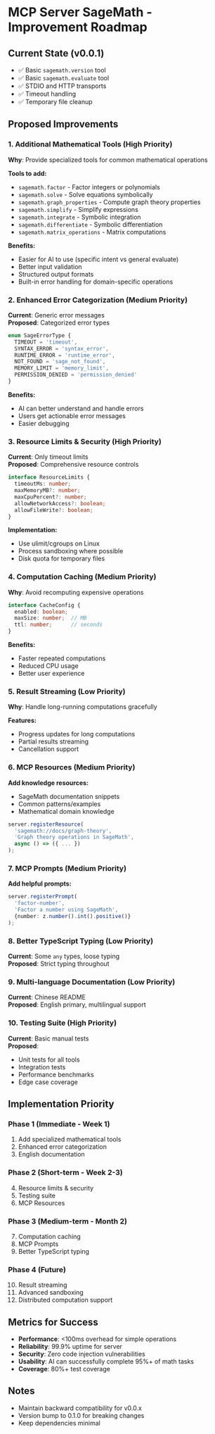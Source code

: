 # MCP Server SageMath - Improvement Roadmap

## Current State (v0.0.1)
- ✅ Basic `sagemath.version` tool
- ✅ Basic `sagemath.evaluate` tool  
- ✅ STDIO and HTTP transports
- ✅ Timeout handling
- ✅ Temporary file cleanup

## Proposed Improvements

### 1. Additional Mathematical Tools (High Priority)
**Why**: Provide specialized tools for common mathematical operations

**Tools to add:**
- `sagemath.factor` - Factor integers or polynomials
- `sagemath.solve` - Solve equations symbolically
- `sagemath.graph_properties` - Compute graph theory properties
- `sagemath.simplify` - Simplify expressions
- `sagemath.integrate` - Symbolic integration
- `sagemath.differentiate` - Symbolic differentiation
- `sagemath.matrix_operations` - Matrix computations

**Benefits:**
- Easier for AI to use (specific intent vs general evaluate)
- Better input validation
- Structured output formats
- Built-in error handling for domain-specific operations

### 2. Enhanced Error Categorization (Medium Priority)
**Current**: Generic error messages  
**Proposed**: Categorized error types

```typescript
enum SageErrorType {
  TIMEOUT = 'timeout',
  SYNTAX_ERROR = 'syntax_error',
  RUNTIME_ERROR = 'runtime_error',
  NOT_FOUND = 'sage_not_found',
  MEMORY_LIMIT = 'memory_limit',
  PERMISSION_DENIED = 'permission_denied'
}
```

**Benefits:**
- AI can better understand and handle errors
- Users get actionable error messages
- Easier debugging

### 3. Resource Limits & Security (High Priority)
**Current**: Only timeout limits  
**Proposed**: Comprehensive resource controls

```typescript
interface ResourceLimits {
  timeoutMs: number;
  maxMemoryMB?: number;
  maxCpuPercent?: number;
  allowNetworkAccess?: boolean;
  allowFileWrite?: boolean;
}
```

**Implementation:**
- Use ulimit/cgroups on Linux
- Process sandboxing where possible
- Disk quota for temporary files

### 4. Computation Caching (Medium Priority)
**Why**: Avoid recomputing expensive operations

```typescript
interface CacheConfig {
  enabled: boolean;
  maxSize: number;  // MB
  ttl: number;      // seconds
}
```

**Benefits:**
- Faster repeated computations
- Reduced CPU usage
- Better user experience

### 5. Result Streaming (Low Priority)
**Why**: Handle long-running computations gracefully

**Features:**
- Progress updates for long computations
- Partial results streaming
- Cancellation support

### 6. MCP Resources (Medium Priority)
**Add knowledge resources:**
- SageMath documentation snippets
- Common patterns/examples
- Mathematical domain knowledge

```typescript
server.registerResource(
  'sagemath://docs/graph-theory',
  'Graph theory operations in SageMath',
  async () => ({ ... })
);
```

### 7. MCP Prompts (Medium Priority)
**Add helpful prompts:**
```typescript
server.registerPrompt(
  'factor-number',
  'Factor a number using SageMath',
  {number: z.number().int().positive()}
);
```

### 8. Better TypeScript Typing (Low Priority)
**Current**: Some `any` types, loose typing  
**Proposed**: Strict typing throughout

### 9. Multi-language Documentation (Low Priority)
**Current**: Chinese README  
**Proposed**: English primary, multilingual support

### 10. Testing Suite (High Priority)
**Current**: Basic manual tests  
**Proposed**:
- Unit tests for all tools
- Integration tests
- Performance benchmarks
- Edge case coverage

## Implementation Priority

### Phase 1 (Immediate - Week 1)
1. Add specialized mathematical tools
2. Enhanced error categorization
3. English documentation

### Phase 2 (Short-term - Week 2-3)
4. Resource limits & security
5. Testing suite
6. MCP Resources

### Phase 3 (Medium-term - Month 2)
7. Computation caching
8. MCP Prompts
9. Better TypeScript typing

### Phase 4 (Future)
10. Result streaming
11. Advanced sandboxing
12. Distributed computation support

## Metrics for Success
- **Performance**: <100ms overhead for simple operations
- **Reliability**: 99.9% uptime for server
- **Security**: Zero code injection vulnerabilities
- **Usability**: AI can successfully complete 95%+ of math tasks
- **Coverage**: 80%+ test coverage

## Notes
- Maintain backward compatibility for v0.0.x
- Version bump to 0.1.0 for breaking changes
- Keep dependencies minimal

